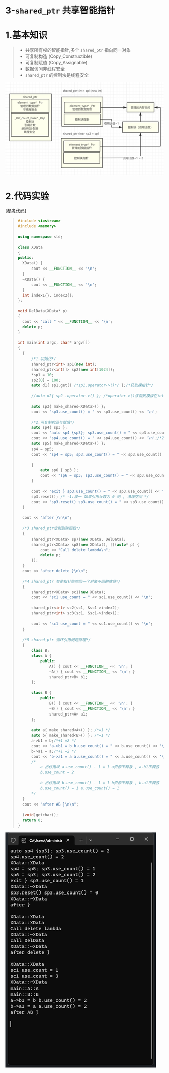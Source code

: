 # 3-`shared_ptr` 共享智能指针

# 1.基本知识

>- 共享所有权的智能指针,多个 `shared_ptr` 指向同一对象
>- 可复制构造 (Copy_Constructible)
>- 可复制赋值 (Copy_Assignable)
>- 数据访问非线程安全
>- `shared_ptr` 的控制块是线程安全

<img src="./assets/image-20230922153508124.png" alt="image-20230922153508124" /> 

# 2.代码实验

[[参考代码]](https://github.com/WONGZEONJYU/cpp_memory_pool_note/tree/main/code/107shared_ptr)

>```c++
>#include <iostream>
>#include <memory>
>
>using namespace std;
>
>class XData
>{
>public:
>	XData() {
>		cout << __FUNCTION__ << '\n';
>	}
>	~XData() {
>		cout << __FUNCTION__ << '\n';
>	}
>	int index1{}, index2{};
>};
>
>void DelData(XData* p)
>{
>	cout << "call " << __FUNCTION__ << '\n';
>	delete p;
>}
>
>int main(int argc, char* argv[])
>{
>	{
>		/*1.初始化*/
>		shared_ptr<int> sp1(new int);
>		shared_ptr<int[]> sp2(new int[1024]);
>		*sp1 = 10;
>		sp2[0] = 100;
>		auto d1{ sp1.get() /*sp1.operator->()*/ };/*获取裸指针*/
>
>		//auto d2{ sp2 .operator->() }; /*operator->()该函数模板在int[]类型的情况下没有实例化*/
>
>		auto sp3{ make_shared<XData>() };
>		cout << "sp3.use_count() = " << sp3.use_count() << '\n';
>
>		/*2.可复制构造与赋值*/
>		auto sp4{ sp3 };
>		cout << "auto sp4 {sp3}; sp3.use_count() = " << sp3.use_count() << '\n';/*2*/
>		cout << "sp4.use_count() = " << sp4.use_count() << '\n';/*2*/
>		auto sp5{ make_shared<XData>() };
>		sp4 = sp5;
>		cout << "sp4 = sp5; sp3.use_count() = " << sp3.use_count() << '\n';/*1*/
>
>		{
>			auto sp6 { sp3 };
>			cout << "sp6 = sp3; sp3.use_count() = " << sp3.use_count() << '\n';/*2*/
>		}
>
>		cout << "exit } sp3.use_count() = " << sp3.use_count() << '\n';/*1*/
>		sp3.reset(); /* -1:减一 如果引用计数为 0 则 , 清理空间 */
>		cout << "sp3.reset() sp3.use_count() = " << sp3.use_count() << '\n';/*0*/
>	}
>
>	cout << "after }\n\n";
>
>	/*3 shared_ptr定制删除函数*/
>	{
>		shared_ptr<XData> sp7(new XData, DelData);
>		shared_ptr<XData> sp8(new XData(), [](auto* p) {
>			cout << "Call delete lambda\n";
>			delete p;
>		});
>	}
>	cout << "after delete }\n\n";
>
>	/*4 shared_ptr 智能指针指向同一个对象不同的成员*/
>	{
>		shared_ptr<XData> sc1(new XData);
>		cout << "sc1 use_count = " << sc1.use_count() << '\n';
>
>		shared_ptr<int> sc2(sc1, &sc1->index2);
>		shared_ptr<int> sc3(sc1, &sc1->index1);
>
>		cout << "sc1 use_count = " << sc1.use_count() << '\n';
>	}
>
>	/*5 shared_ptr 循环引用问题原理*/
>	{
>		class B;
>		class A {
>			public:
>				A() { cout << __FUNCTION__ << '\n'; }
>				~A() { cout << __FUNCTION__ << '\n'; }
>				shared_ptr<B> b1;
>		};
>
>		class B {
>			public:
>				B() { cout << __FUNCTION__ << '\n'; }
>				~B() { cout << __FUNCTION__ << '\n'; }
>				shared_ptr<A> a1;
>		};
>
>		auto a{ make_shared<A>() };	/*=1 */
>		auto b{ make_shared<B>() };	/*=1 */
>		a->b1 = b;/*+1 =2 */
>		cout << "a->b1 = b b.use_count() = " << b.use_count() << '\n';
>		b->a1 = a;/*+1 =2 */
>		cout << "b->a1 = a a.use_count() = " << a.use_count() << '\n';
>		/*
>			a 出作用域 a.use_count() - 1 = 1 a资源不释放 , a.b1不释放
>			b.use_count = 2
>
>			b 出作用域 b.use_count() - 1 = 1 b资源不释放 , b.a1不释放
>			b.use_count() = 1 a.use_count() = 1
>		*/
>	}
>	cout << "after AB }\n\n";
>
>	(void)getchar();
>	return 0;
>}
>
>```

<img src="./assets/image-20230927114318364.png" alt="image-20230927114318364" /> 
